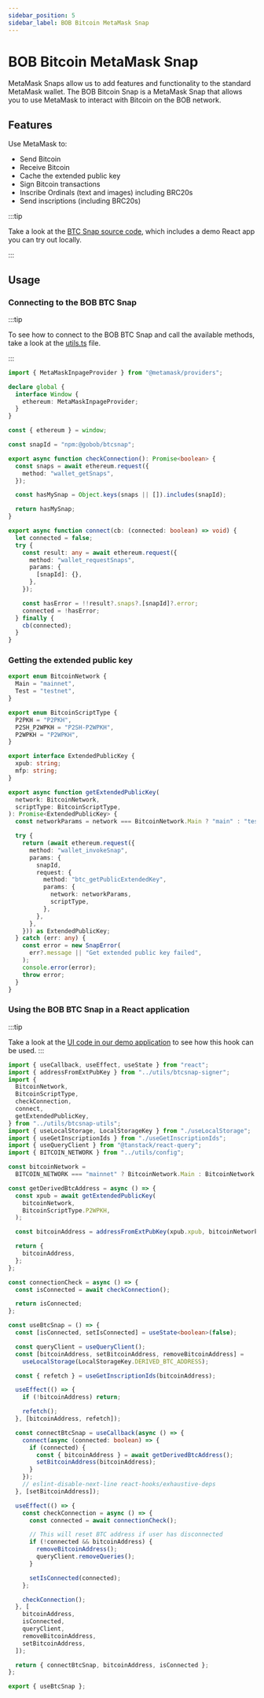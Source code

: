 ```yaml
---
sidebar_position: 5
sidebar_label: BOB Bitcoin MetaMask Snap
---
```


# BOB Bitcoin MetaMask Snap

MetaMask Snaps allow us to add features and functionality to the standard MetaMask wallet.
The BOB Bitcoin Snap is a MetaMask Snap that allows you to use MetaMask to interact with Bitcoin on the BOB network.

## Features

Use MetaMask to:

- Send Bitcoin
- Receive Bitcoin
- Cache the extended public key
- Sign Bitcoin transactions
- Inscribe Ordinals (text and images) including BRC20s
- Send inscriptions (including BRC20s)

:::tip

Take a look at the [BTC Snap source code](https://github.com/bob-collective/btcsnap), which includes a demo React app you can try out locally.

:::

## Usage

### Connecting to the BOB BTC Snap

:::tip

To see how to connect to the BOB BTC Snap and call the available methods, take a look at the [utils.ts](https://github.com/bob-collective/demo-unified-assets-tracker/blob/1475ef915518d45103cd4581c3901ede216a6197/ui/src/utils/btcsnap.ts) file.

:::

```typescript
import { MetaMaskInpageProvider } from "@metamask/providers";

declare global {
  interface Window {
    ethereum: MetaMaskInpageProvider;
  }
}

const { ethereum } = window;

const snapId = "npm:@gobob/btcsnap";

export async function checkConnection(): Promise<boolean> {
  const snaps = await ethereum.request({
    method: "wallet_getSnaps",
  });

  const hasMySnap = Object.keys(snaps || []).includes(snapId);

  return hasMySnap;
}

export async function connect(cb: (connected: boolean) => void) {
  let connected = false;
  try {
    const result: any = await ethereum.request({
      method: "wallet_requestSnaps",
      params: {
        [snapId]: {},
      },
    });

    const hasError = !!result?.snaps?.[snapId]?.error;
    connected = !hasError;
  } finally {
    cb(connected);
  }
}
```

### Getting the extended public key

```typescript
export enum BitcoinNetwork {
  Main = "mainnet",
  Test = "testnet",
}

export enum BitcoinScriptType {
  P2PKH = "P2PKH",
  P2SH_P2WPKH = "P2SH-P2WPKH",
  P2WPKH = "P2WPKH",
}

export interface ExtendedPublicKey {
  xpub: string;
  mfp: string;
}

export async function getExtendedPublicKey(
  network: BitcoinNetwork,
  scriptType: BitcoinScriptType,
): Promise<ExtendedPublicKey> {
  const networkParams = network === BitcoinNetwork.Main ? "main" : "test";

  try {
    return (await ethereum.request({
      method: "wallet_invokeSnap",
      params: {
        snapId,
        request: {
          method: "btc_getPublicExtendedKey",
          params: {
            network: networkParams,
            scriptType,
          },
        },
      },
    })) as ExtendedPublicKey;
  } catch (err: any) {
    const error = new SnapError(
      err?.message || "Get extended public key failed",
    );
    console.error(error);
    throw error;
  }
}
```

### Using the BOB BTC Snap in a React application

:::tip

Take a look at the [UI code in our demo application](https://github.com/bob-collective/demo-unified-assets-tracker/tree/1475ef915518d45103cd4581c3901ede216a6197/ui) to see how this hook can be used.
:::

```typescript
import { useCallback, useEffect, useState } from "react";
import { addressFromExtPubKey } from "../utils/btcsnap-signer";
import {
  BitcoinNetwork,
  BitcoinScriptType,
  checkConnection,
  connect,
  getExtendedPublicKey,
} from "../utils/btcsnap-utils";
import { useLocalStorage, LocalStorageKey } from "./useLocalStorage";
import { useGetInscriptionIds } from "./useGetInscriptionIds";
import { useQueryClient } from "@tanstack/react-query";
import { BITCOIN_NETWORK } from "../utils/config";

const bitcoinNetwork =
  BITCOIN_NETWORK === "mainnet" ? BitcoinNetwork.Main : BitcoinNetwork.Test;

const getDerivedBtcAddress = async () => {
  const xpub = await getExtendedPublicKey(
    bitcoinNetwork,
    BitcoinScriptType.P2WPKH,
  );

  const bitcoinAddress = addressFromExtPubKey(xpub.xpub, bitcoinNetwork)!;

  return {
    bitcoinAddress,
  };
};

const connectionCheck = async () => {
  const isConnected = await checkConnection();

  return isConnected;
};

const useBtcSnap = () => {
  const [isConnected, setIsConnected] = useState<boolean>(false);

  const queryClient = useQueryClient();
  const [bitcoinAddress, setBitcoinAddress, removeBitcoinAddress] =
    useLocalStorage(LocalStorageKey.DERIVED_BTC_ADDRESS);

  const { refetch } = useGetInscriptionIds(bitcoinAddress);

  useEffect(() => {
    if (!bitcoinAddress) return;

    refetch();
  }, [bitcoinAddress, refetch]);

  const connectBtcSnap = useCallback(async () => {
    connect(async (connected: boolean) => {
      if (connected) {
        const { bitcoinAddress } = await getDerivedBtcAddress();
        setBitcoinAddress(bitcoinAddress);
      }
    });
    // eslint-disable-next-line react-hooks/exhaustive-deps
  }, [setBitcoinAddress]);

  useEffect(() => {
    const checkConnection = async () => {
      const connected = await connectionCheck();

      // This will reset BTC address if user has disconnected
      if (!connected && bitcoinAddress) {
        removeBitcoinAddress();
        queryClient.removeQueries();
      }

      setIsConnected(connected);
    };

    checkConnection();
  }, [
    bitcoinAddress,
    isConnected,
    queryClient,
    removeBitcoinAddress,
    setBitcoinAddress,
  ]);

  return { connectBtcSnap, bitcoinAddress, isConnected };
};

export { useBtcSnap };
```
